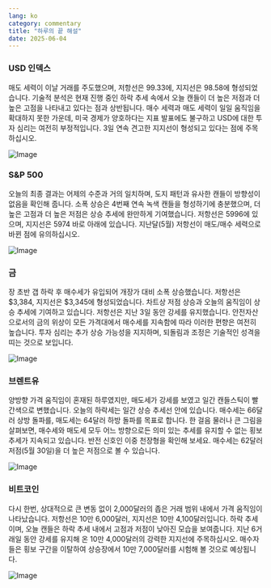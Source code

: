 ```yaml
---
lang: ko
category: commentary
title: "하루의 끝 해설"
date: 2025-06-04
---
```


### USD 인덱스

매도 세력이 이날 거래를 주도했으며, 저항선은 99.33에, 지지선은 98.58에 형성되었습니다. 기술적 분석은 현재 진행 중인 하락 추세 속에서 오늘 캔들이 더 높은 저점과 더 높은 고점을 나타내고 있다는 점과 상반됩니다. 매수 세력과 매도 세력이 일일 움직임을 확대하지 못한 가운데, 미국 경제가 양호하다는 지표 발표에도 불구하고 USD에 대한 투자 심리는 여전히 부정적입니다. 3일 연속 견고한 지지선이 형성되고 있다는 점에 주목하십시오.

![Image](https://markleighedu.github.io/img/Jun-2025/04-Jun-2025/usdindex.jpg)

### S&P 500

오늘의 최종 결과는 어제의 수준과 거의 일치하며, 도지 패턴과 유사한 캔들이 방향성이 없음을 확인해 줍니다. 소폭 상승은 4번째 연속 녹색 캔들을 형성하기에 충분했으며, 더 높은 고점과 더 높은 저점은 상승 추세에 완만하게 기여했습니다. 저항선은 5996에 있으며, 지지선은 5974 바로 아래에 있습니다. 지난달(5월) 저항선이 매도/매수 세력으로 바뀐 점에 유의하십시오.

![Image](https://markleighedu.github.io/img/Jun-2025/04-Jun-2025/sp500.jpg)

### 금

장 초반 갭 하락 후 매수세가 유입되어 개장가 대비 소폭 상승했습니다. 저항선은 $3,384, 지지선은 $3,345에 형성되었습니다. 차트상 저점 상승과 오늘의 움직임이 상승 추세에 기여하고 있습니다. 저항선은 지난 3일 동안 강세를 유지했습니다. 안전자산으로서의 금의 위상이 모든 가격대에서 매수세를 지속함에 따라 이러한 편향은 여전히 높습니다. 투자 심리는 추가 상승 가능성을 지지하며, 되돌림과 조정은 기술적인 성격을 띠는 것으로 보입니다.

![Image](https://markleighedu.github.io/img/Jun-2025/04-Jun-2025/gold.jpg)

### 브렌트유

양방향 가격 움직임이 혼재된 하루였지만, 매도세가 강세를 보였고 일간 캔들스틱이 빨간색으로 변했습니다. 오늘의 하락세는 일간 상승 추세선 안에 있습니다. 매수세는 66달러 상방 돌파를, 매도세는 64달러 하방 돌파를 목표로 합니다. 한 걸음 물러나 큰 그림을 살펴보면, 매수세와 매도세 모두 어느 방향으로든 의미 있는 추세를 유지할 수 없는 횡보 추세가 지속되고 있습니다. 반전 신호인 이중 천장형을 확인해 보세요. 매수세는 62달러 저점(5월 30일)을 더 높은 저점으로 볼 수 있습니다.

![Image](https://markleighedu.github.io/img/Jun-2025/04-Jun-2025/brentoil.jpg)

### 비트코인

다시 한번, 상대적으로 큰 변동 없이 2,000달러의 좁은 거래 범위 내에서 가격 움직임이 나타났습니다. 저항선은 10만 6,000달러, 지지선은 10만 4,100달러입니다. 하락 추세이며, 오늘 캔들은 하락 추세 내에서 고점과 저점이 낮아진 모습을 보여줍니다. 지난 6거래일 동안 강세를 유지해 온 10만 4,000달러의 강력한 지지선에 주목하십시오. 매수자들은 횡보 구간을 이탈하여 상승장에서 10만 7,000달러를 시험해 볼 것으로 예상됩니다.

![Image](https://markleighedu.github.io/img/Jun-2025/04-Jun-2025/bitcoin.jpg)

